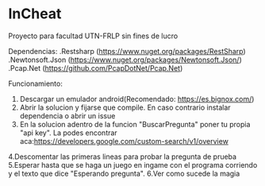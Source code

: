 # InCheat
Proyecto para facultad UTN-FRLP sin fines de lucro

Dependencias:
.Restsharp (https://www.nuget.org/packages/RestSharp)
.Newtonsoft.Json (https://www.nuget.org/packages/Newtonsoft.Json/)
.Pcap.Net (https://github.com/PcapDotNet/Pcap.Net)

Funcionamiento:
1. Descargar un emulador android(Recomendado: https://es.bignox.com/)
2. Abrir la solucion y fijarse que compile. En caso contrario instalar dependencia o abrir un issue
3. En la solucion adentro de la funcion "BuscarPregunta" poner tu propia "api key". 
La podes encontrar aca:https://developers.google.com/custom-search/v1/overview

4.Descomentar las primeras lineas para probar la pregunta de prueba
5.Esperar hasta que se haga un juego en ingame con el programa corriendo y el texto que dice "Esperando pregunta".
6.Ver como sucede la magia
